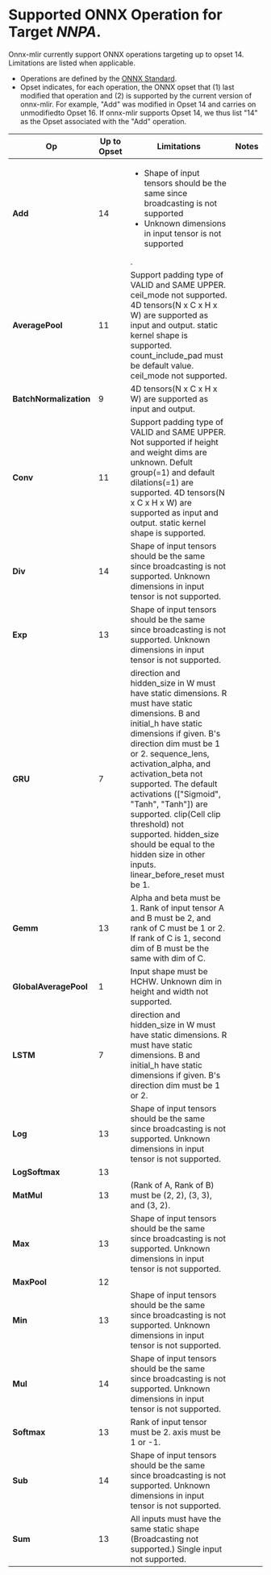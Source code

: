 <!--- Automatically generated, do not edit. -->
<!--- python documentOps.py --arch NNPA --input /home/imaihal/work/onnx-mlir/test/accelerators/NNPA/backend/CMakeLists.txt --path /home/imaihal/work/onnx-mlir/utils --notes --unsupported -->

# Supported ONNX Operation for Target *NNPA*.

Onnx-mlir currently support ONNX operations targeting up to opset 14. Limitations are listed when applicable.

* Operations are defined by the [ONNX Standard](https://github.com/onnx/onnx/blob/main/docs/Operators.md).
* Opset indicates, for each operation, the ONNX opset that (1) last modified that operation and (2) is supported by the current version of onnx-mlir. For example, "Add" was modified in Opset 14 and carries on unmodifiedto Opset 16. If onnx-mlir supports Opset 14, we thus list "14" as the Opset associated with the "Add" operation.


| Op |Up to Opset |Limitations |Notes |
| --- |--- |--- |--- |
| **Add** |14 |<ul><li>Shape of input tensors should be the same since broadcasting is not supported</li><li>Unknown dimensions in input tensor is not supported</li></ul>. | |
| **AveragePool** |11 |Support padding type of VALID and SAME UPPER. ceil_mode not supported. 4D tensors(N x C x H x W) are supported as input and output. static kernel shape is supported. count_include_pad must be default value. ceil_mode not supported. | |
| **BatchNormalization** |9 |4D tensors(N x C x H x W) are supported as input and output. | |
| **Conv** |11 |Support padding type of VALID and SAME UPPER. Not supported if height and weight dims are unknown. Defult group(=1) and default dilations(=1) are supported. 4D tensors(N x C x H x W) are supported as input and output. static kernel shape is supported. | |
| **Div** |14 |Shape of input tensors should be the same since broadcasting is not supported. Unknown dimensions in input tensor is not supported. | |
| **Exp** |13 |Shape of input tensors should be the same since broadcasting is not supported. Unknown dimensions in input tensor is not supported. | |
| **GRU** |7 |direction and hidden_size in W must have static dimensions. R must have static dimensions. B and initial_h have static dimensions if given. B's direction dim must be 1 or 2. sequence_lens, activation_alpha, and activation_beta not supported. The default activations (["Sigmoid", "Tanh", "Tanh"]) are supported. clip(Cell clip threshold) not supported. hidden_size should be equal to the hidden size in other inputs. linear_before_reset must be 1. | |
| **Gemm** |13 |Alpha and beta must be 1. Rank of input tensor A and B must be 2, and rank of C must be 1 or 2. If rank of C is 1, second dim of B must be the same with dim of C. | |
| **GlobalAveragePool** |1 |Input shape must be HCHW. Unknown dim in height and width not supported. | |
| **LSTM** |7 |direction and hidden_size in W must have static dimensions. R must have static dimensions. B and initial_h have static dimensions if given. B's direction dim must be 1 or 2. | |
| **Log** |13 |Shape of input tensors should be the same since broadcasting is not supported. Unknown dimensions in input tensor is not supported. | |
| **LogSoftmax** |13 | | |
| **MatMul** |13 |(Rank of A, Rank of B) must be (2, 2), (3, 3), and (3, 2). | |
| **Max** |13 |Shape of input tensors should be the same since broadcasting is not supported. Unknown dimensions in input tensor is not supported. | |
| **MaxPool** |12 | | |
| **Min** |13 |Shape of input tensors should be the same since broadcasting is not supported. Unknown dimensions in input tensor is not supported. | |
| **Mul** |14 |Shape of input tensors should be the same since broadcasting is not supported. Unknown dimensions in input tensor is not supported. | |
| **Softmax** |13 |Rank of input tensor must be 2. axis must be 1 or -1. | |
| **Sub** |14 |Shape of input tensors should be the same since broadcasting is not supported. Unknown dimensions in input tensor is not supported. | |
| **Sum** |13 |All inputs must have the same static shape (Broadcasting not supported.) Single input not supported. | |
